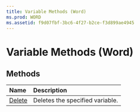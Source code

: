 ```yaml
---
title: Variable Methods (Word)
ms.prod: WORD
ms.assetid: f9d07fbf-3bc6-4f27-b2ce-f3d899ae4945
---
```



# Variable Methods (Word)

## Methods



|**Name**|**Description**|
|:-----|:-----|
|[Delete](variable-delete-method-word.md)|Deletes the specified variable.|

